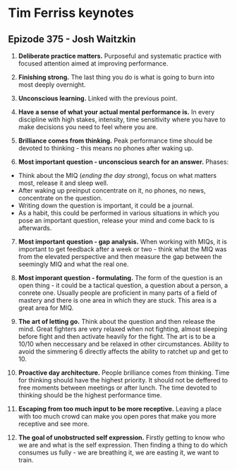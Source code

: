 # Tim Ferriss keynotes 

## Epizode 375 - Josh Waitzkin

1. **Deliberate practice matters.**
Purposeful and systematic practice with focused attention aimed at improving performance.

2. **Finishing strong.**
The last thing you do is what is going to burn into most deeply overnight.

3. **Unconscious learning.**
Linked with the previous point.

4. **Have a sense of what your actual mental performance is.**
In every discipline with high stakes, intensity, time sensitivity where you have to make decisions you need to feel where you are.

5. **Brilliance comes from thinking.**
Peak performance time should be devoted to thinking - this means no phones after waking up.

6. **Most important question - unconscious search for an answer.**
Phases:
* Think about the MIQ (*ending the day strong*), focus on what matters most, release it and sleep well.
* After waking up preinput concentrate on it, no phones, no news, concentrate on the question.
* Writing down the question is important, it could be a journal.
* As a habit, this could be performed in various situations in which you pose an important question, release your mind and come back to is afterwards.

7. **Most important question - gap analysis.**
When working with MIQs, it is important to get feedback after a week or two - think what the MIQ was from the elevated perspective and then measure the gap between the seemingly MIQ and what the real one.

8. **Most imporant question - formulating.**
The form of the question is an open thing - it could be a tactical question, a question about a person, a conrete one.
Usually people are proficient in many parts of a field of mastery and there is one area in which they are stuck.
This area is a great area for MIQ.

9. **The art of letting go.**
Think about the question and then release the mind.
Great fighters are very relaxed when not fighting, almost sleeping before fight and then activate heavily for the fight.
The art is to be a 10/10 when neccessary and be relaxed in other circumstances.
Ability to avoid the simmering 6 directly affects the ability to ratchet up and get to 10.

10. **Proactive day architecture.**
People brilliance comes from thinking.
Time for thinking should have the highest priority.
It should not be deffered to free moments between meetings or after lunch.
The time devoted to thinking should be the highest performance time.

10. **Escaping from too much input to be more receptive.**
Leaving a place with too much crowd can make you open pores that make you more receptive and see more.

11. **The goal of unobstructed self expression.**
Firstly getting to know who we are and what is the self expression.
Then finding a thing to do which consumes us fully - we are breathing it, we are easting it, we want to train.
